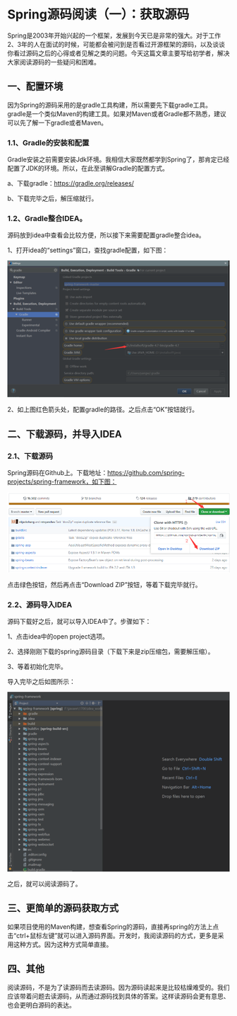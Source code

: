 # Spring源码阅读（一）：获取源码

Spring是2003年开始兴起的一个框架，发展到今天已是非常的强大。对于工作2、3年的人在面试的时候，可能都会被问到是否看过开源框架的源码，以及谈谈你看过源码之后的心得或者见解之类的问题。今天这篇文章主要写给初学者，解决大家阅读源码的一些疑问和困难。

## 一、配置环境

因为Spring的源码采用的是gradle工具构建，所以需要先下载gradle工具。gradle是一个类似Maven的构建工具。如果对Maven或者Gradle都不熟悉，建议可以先了解一下gradle或者Maven。

### 1.1、Gradle的安装和配置

Gradle安装之前需要安装Jdk环境。我相信大家既然都学到Spring了，那肯定已经配置了JDK的环境。所以，在此至讲解Gradle的配置方式。

a、下载gradle：https://gradle.org/releases/

b、下载完毕之后，解压缩就行。

### 1.2、Gradle整合IDEA。

源码放到idea中查看会比较方便，所以接下来需要配置gradle整合idea。

1、打开idea的“settings”窗口，查找gradle配置，如下图：

![018050414055](images\20180504140557.png)

2、如上图红色箭头处，配置gradle的路径。之后点击“OK”按钮就行。



## 二、下载源码，并导入IDEA

### 2.1、下载源码

Spring源码在Github上。下载地址：https://github.com/spring-projects/spring-framework，如下图：

![018050414240](images\20180504142402.png)

点击绿色按钮，然后再点击“Download ZIP”按钮，等着下载完毕就行。

### 2.2、源码导入IDEA

源码下载好之后，就可以导入IDEA中了。步骤如下：

1、点击idea中的open project选项。

2、选择刚刚下载的spring源码目录（下载下来是zip压缩包，需要解压缩）。

3、等着初始化完毕。

导入完毕之后如图所示：

![018050414315](images\20180504143151.png)



之后，就可以阅读源码了。



## 三、更简单的源码获取方式

如果项目使用的Maven构建，想查看Spring的源码，直接再spring的方法上点击“ctrl+鼠标左键”就可以进入源码界面。开发时，我阅读源码的方式，更多是采用这种方式。因为这种方式简单直接。



## 四、其他

阅读源码，不是为了读源码而去读源码。因为源码读起来是比较枯燥难受的。我们应该带着问题去读源码，从而通过源码找到具体的答案。这样读源码会更有意思、也会更明白源码的表达。

